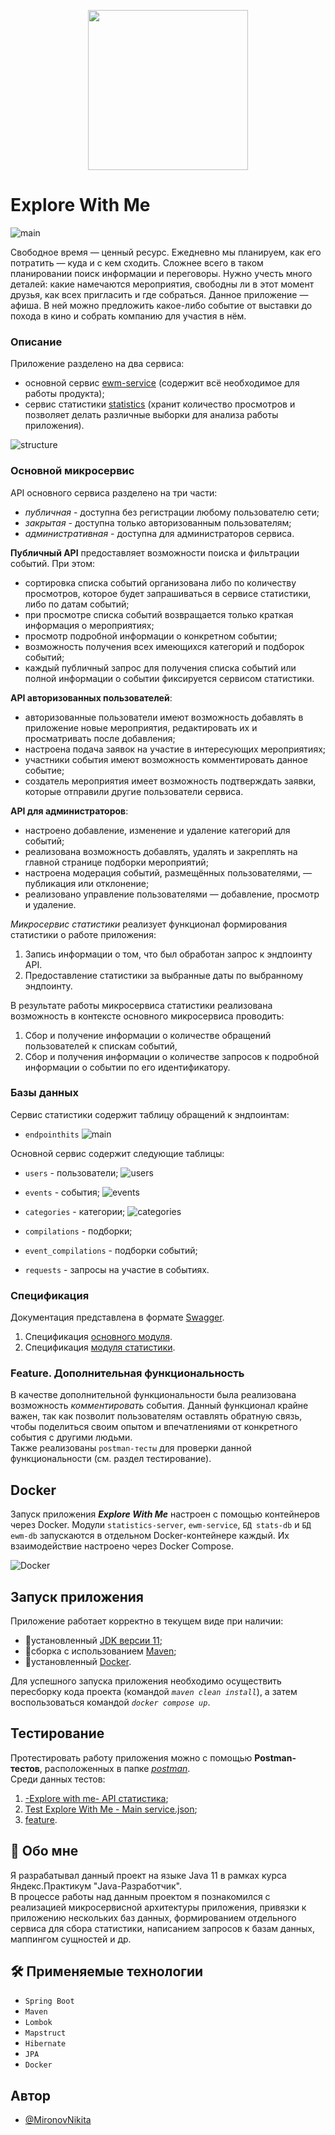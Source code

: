 

<p align="center">

  <img width="256" height="256" src="https://github.com/MironovNikita/java-explore-with-me/blob/main/res/logo.png">

</p>



# Explore With Me

![main](https://github.com/MironovNikita/java-explore-with-me/blob/main/res/main.png)

Свободное время — ценный ресурс. Ежедневно мы планируем, как его потратить — куда и с кем сходить. Сложнее всего в таком планировании поиск информации и переговоры. Нужно учесть много деталей: какие намечаются мероприятия, свободны ли в этот момент друзья, как всех пригласить и где собраться.
Данное приложение — афиша. В ней можно предложить какое-либо событие от выставки до похода в кино и собрать компанию для участия в нём.

### Описание
Приложение разделено на два сервиса:
- основной сервис [ewm-service](./ewm-service) (содержит всё необходимое для работы продукта);
- сервис статистики [statistics](./statistics) (хранит количество просмотров и позволяет делать различные выборки для анализа работы приложения).

![structure](https://github.com/MironovNikita/java-explore-with-me/blob/main/res/structure.png)

### Основной микросервис
API основного сервиса разделено на три части:
- _публичная_ - доступна без регистрации любому пользователю сети;
- _закрытая_ - доступна только авторизованным пользователям;
- _административная_ - доступна для администраторов сервиса.

**Публичный API** предоставляет возможности поиска и фильтрации событий. При этом:
- сортировка списка событий организована либо по количеству просмотров, которое будет запрашиваться в сервисе статистики, либо по датам событий;
- при просмотре списка событий возвращается только краткая информация о мероприятиях;
- просмотр подробной информации о конкретном событии;
- возможность получения всех имеющихся категорий и подборок событий;
- каждый публичный запрос для получения списка событий или полной информации о событии фиксируется сервисом статистики.

**API авторизованных пользователей**:
- авторизованные пользователи имеют возможность добавлять в приложение новые мероприятия, редактировать их и просматривать после добавления;
- настроена подача заявок на участие в интересующих мероприятиях;
- участники события имеют возможность комментировать данное событие;
- создатель мероприятия имеет возможность подтверждать заявки, которые отправили другие пользователи сервиса.

**API для администраторов**:
- настроено добавление, изменение и удаление категорий для событий;
- реализована возможность добавлять, удалять и закреплять на главной странице подборки мероприятий;
- настроена модерация событий, размещённых пользователями, — публикация или отклонение;
- реализовано управление пользователями — добавление, просмотр и удаление.

_Микросервис статистики_ реализует функционал формирования статистики о работе приложения:

1. Запись информации о том, что был обработан запрос к эндпоинту API.
2. Предоставление статистики за выбранные даты по выбранному эндпоинту.

В результате работы микросервиса статистики реализована возможность в контексте основного микросервиса проводить:

1. Сбор и получение информации о количестве обращений пользователей к спискам событий,
2. Сбор и получения информации о количестве запросов к подробной информации о событии по его идентификатору.

### Базы данных
Сервис статистики содержит таблицу обращений к эндпоинтам:
- `endpointhits`
![main](https://github.com/MironovNikita/java-explore-with-me/blob/main/res/scr1.png)

Основной сервис содержит следующие таблицы:
- `users` - пользователи;
![users](https://github.com/MironovNikita/java-explore-with-me/blob/main/res/scr2.png)

- `events` - события;
![events](https://github.com/MironovNikita/java-explore-with-me/blob/main/res/scr3.png)

- `categories` - категории;
![categories](https://github.com/MironovNikita/java-explore-with-me/blob/main/res/scr4.png)

- `compilations` - подборки;
- `event_compilations` - подборки событий;
- `requests` - запросы на участие в событиях.

### Спецификация
Документация представлена в формате [Swagger](https://editor-next.swagger.io/). 
1. Спецификация [основного модуля](https://github.com/MironovNikita/java-explore-with-me/blob/main/ewm-main-service-spec.json).
2. Спецификация [модуля статистики](https://github.com/MironovNikita/java-explore-with-me/blob/main/ewm-stats-service-spec.json).

### Feature. Дополнительная функциональность
В качестве дополнительной функциональности была реализована возможность _комментировать_ события. Данный функционал крайне важен, так как позволит пользователям оставлять обратную связь, чтобы поделиться своим опытом и впечатлениями от конкретного события с другими людьми.\
Также реализованы `postman-тесты` для проверки данной функциональности (см. раздел тестирование).

## Docker
Запуск приложения ***Explore With Me*** настроен с помощью контейнеров через Docker. Модули `statistics-server`, `ewm-service`, `БД stats-db` и `БД ewm-db` запускаются в отдельном Docker-контейнере каждый. Их взаимодействие настроено через Docker Compose.

![Docker](https://github.com/MironovNikita/java-shareIt/blob/main/res/scr5.png)

## Запуск приложения
Приложение работает корректно в текущем виде при наличии:

- 🧩установленный [JDK версии 11](https://docs.aws.amazon.com/corretto/);
- 🧩сборка с использованием [Maven](https://maven.apache.org/);
- 🧩установленный [Docker](https://www.docker.com/products/docker-desktop/).

Для успешного запуска приложения необходимо осуществить пересборку кода проекта (командой _`maven clean install`_), а затем воспользоваться командой _`docker compose up`_.
## Тестирование

Протестировать работу приложения можно с помощью **Postman-тестов**, расположенных в папке [_postman_](https://github.com/MironovNikita/java-explore-with-me/blob/main/postman).\
Среди данных тестов:
1. [-Explore with me- API статистика](https://github.com/MironovNikita/java-explore-with-me/blob/main/postman/-Explore%20with%20me-%20API%20статистика.json);
2. [Test Explore With Me - Main service.json](https://github.com/MironovNikita/java-explore-with-me/blob/main/postman/Test%20Explore%20With%20Me%20-%20Main%20service.json);
3. [feature](https://github.com/MironovNikita/java-explore-with-me/blob/main/postman/feature.json).
## 🚀 Обо мне
Я разрабатывал данный проект на языке Java 11 в рамках курса Яндекс.Практикум "Java-Разработчик".\
В процессе работы над данным проектом я познакомился с реализацией микросервисной архитектуры приложения, привязки к приложению нескольких баз данных, формированием отдельного сервиса для сбора статистики, написанием запросов к базам данных, маппингом сущностей и др.


## 🛠 Применяемые технологии
- `Spring Boot`
- `Maven`
- `Lombok`
- `Mapstruct`
- `Hibernate`
- `JPA`
- `Docker`


## Автор

- [@MironovNikita](https://github.com/MironovNikita)


